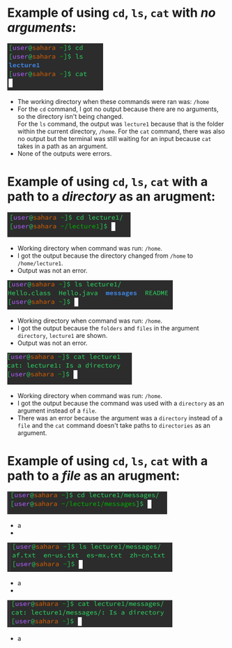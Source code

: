 # Example of using `cd`, `ls`, `cat` with *no arguments*:
![Image](1.1.png)
* The working directory when these commands were ran was: `/home`
* For the `cd` command, I got no output because there are no arguments, so the directory isn't being changed.\
  For the `ls` command, the output was `lecture1` because that is the folder within the current directory, `/home`.
  For the `cat` command, there was also no output but the terminal was still waiting for an input because `cat` takes in a path as an argument.
* None of the outputs were errors.

# Example of using `cd`, `ls`, `cat` with a path to a *directory* as an arugment:
![Image](1.2.png)
* Working directory when command was run: `/home`.
* I got the output because the directory changed from `/home` to `/home/lecture1`.
* Output was not an error.
  
![Image](1.3.png)
* Working directory when command was run: `/home`.
* I got the output because the `folders` and `files` in the argument `directory`, `lecture1` are shown.
* Output was not an error.
  
![Image](1.4.png)
* Working directory when command was run: `/home`.
* I got the output because the command was used with a `directory` as an argument instead of a `file`.
* There was an error because the argument was a `directory` instead of a `file` and the `cat` command doesn't take paths to `directories` as an argument.

# Example of using `cd`, `ls`, `cat` with a path to a *file* as an arugment:
![Image](1.5.png)
* a
* 
![Image](1.6.png)
* a
* 
![Image](1.7.png)
* a
